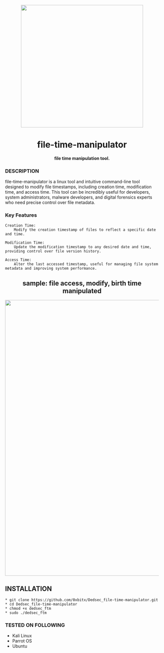 
<p align="center">
<img src="https://media0.giphy.com/media/v1.Y2lkPTc5MGI3NjExejNtNGNrZ2lucHBma3Vrd20yOHRhdnBnejk1YjU2NnZzN3VzMHoyciZlcD12MV9pbnRlcm5hbF9naWZfYnlfaWQmY3Q9Zw/PDoVTjoLg08QfRsI4Y/giphy.webp", width="400", height="400">
</p>

<h1 align="center"> file-time-manipulator</h1>

<p align="center">
  <b>file time manipulation tool.</b>
</p>

### DESCRIPTION
file-time-manipulator is a linux tool and intuitive command-line tool designed to modify file timestamps, including creation time, modification time, and access time. This tool can be incredibly useful for developers, system administrators, malware developers, and digital forensics experts who need precise control over file metadata.

### Key Features
    Creation Time:
        Modify the creation timestamp of files to reflect a specific date and time.

    Modification Time:
        Update the modification timestamp to any desired date and time, providing control over file version history.

    Access Time:
        Alter the last accessed timestamp, useful for managing file system metadata and improving system performance.

<h2 align="center">sample: file access, modify, birth time manipulated</h2>

<p align="center">
<img src="https://github.com/user-attachments/assets/ea4c92a0-978a-4a08-85e4-6652aed4fd13", width="900", height="900">
</p>

## INSTALLATION 
    * git clone https://github.com/0xbitx/Dedsec_file-time-manipulator.git
    * cd Dedsec_file-time-manipulator
    * chmod +x dedsec_ftm
    * sudo ./dedsec_ftm

### TESTED ON FOLLOWING
* Kali Linux 
* Parrot OS 
* Ubuntu

